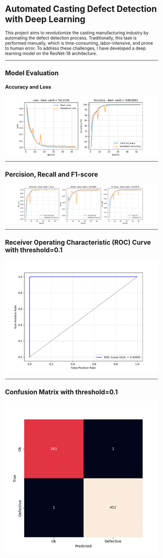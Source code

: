 # Automated Casting Defect Detection with Deep Learning

This project aims to revolutionize the casting manufacturing industry by automating the defect detection process. Traditionally, this task is performed manually, which is time-consuming, labor-intensive, and prone to human error. To address these challenges, I have developed a deep learning model on the ResNet-18 architecture.

---

## Model Evaluation

### Accuracy and Loss

![image 1](results\ResNet-18\accuracy_loss_plot.png)

---

## Percision, Recall and F1-score

![image 2](results\ResNet-18\precision_recall_f1_plot.png)

---

## Receiver Operating Characteristic (ROC) Curve with threshold=0.1

![image 3](results\ResNet-18\threshold\roc_plot_th=0.1.png)

---

## Confusion Matrix with threshold=0.1

![image 4](results\ResNet-18\threshold\confusion_plot_th=0.1.png)
